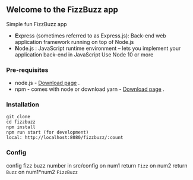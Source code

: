## Welcome to the FizzBuzz app
Simple fun FizzBuzz app

- **E**xpress (sometimes referred to as Express.js): Back-end web application framework running on top of Node.js
- **N**ode.js : JavaScript runtime environment – lets you implement your application back-end in JavaScript
Use Node 10 or more

### Pre-requisites  
* node.js - [Download page](https://nodejs.org/en/download/) .  
* npm - comes with node or download yarn - [Download page](https://yarnpkg.com/lang/en/docs/install) .  

### Installation 
``` 
git clone 
cd fizzbuzz
npm install
npm run start (for development)
local: http://localhost:8080/fizzbuzz/:count
```
### Config
config fizz buzz number in src/config
on num1 return `Fizz`
on num2 return `Buzz`
on num1*num2 `FizzBuzz`
